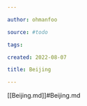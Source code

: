 ```yaml
---

author: ohmanfoo

source: #todo

tags: 

created: 2022-08-07

title: Beijing

---
```

[[Beijing.md]]#Beijing.md